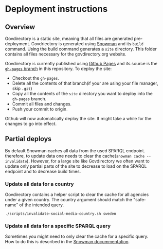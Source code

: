 # Deployment instructions

## Overview

Govdirectory is a static site, meaning that all files are generated pre-deployment. Govdriectory is generated using [Snowman](https://github.com/glaciers-in-archives/snowman) and its `build` command. Using the build command generates a `site` directory. This folder contains all files necessary for the govdirectory.org website.

Govdirectory is currently published using [Github Pages](https://pages.github.com/) and its source is the [`gh-pages` branch](https://github.com/govdirectory/website/tree/gh-pages) in this repository. To deploy the site:

 - Checkout the `gh-pages`.
 - Delete all the contents of that branch(if your are using your file manager, skip `.git`)
 - Copy all the contents of the `site` directory you want to deploy into the `gh-pages` branch.
 - Commit all files and changes.
 - Push your commit to origin.

Github will now automatically deploy the site. It might take a while for the changes to go into effect.

## Partial deploys

By default Snowman caches all data from the used SPARQL endpoint. therefore, to update data one needs to clear the cache(`snowman cache --invalidate`). However, for a large site like Govdirectory we often want to update only partial parts of the site to decrease to load on the SPARQL endpoint and to decrease build times.

### Update all data for a country

Govdirectory contains a helper script to clear the cache for all agencies under a given country. The country argument should match the "safe-name" of the intended query.

`./scripts/invalidate-social-media-country.sh sweden`

### Update all data for a specific SPARQL query

Sometimes you might need to only clear the cache for a specific query. How to do this is described in the [Snowman docummentation](https://github.com/glaciers-in-archives/snowman#invalidate-cache).
